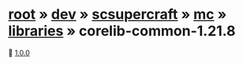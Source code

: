 # [root](/) » [dev](/dev) » [scsupercraft](/dev/scsupercraft) » [mc](/dev/scsupercraft/mc) » [libraries](/dev/scsupercraft/mc/libraries) » corelib-common-1.21.8


📁 [1.0.0](/dev/scsupercraft/mc/libraries/corelib-common-1.21.8/1.0.0)